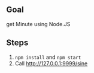 ## Goal

get Minute using Node.JS

## Steps

1. `npm install` and `npm start`
2. Call http://127.0.0.1:9999/sine

